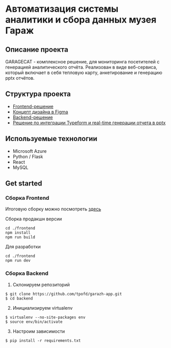 # Автоматизация системы аналитики и сбора данных музея Гараж

## Описание проекта
GARAGECAT - комплексное решение, для мониторинга посетителей с генерацией аналитического отчёта. Реализован в виде веб-сервиса, который включает в себя тепловую карту, анкетирование и генерацию pptx отчётов.

## Структура проекта
* [Frontend-решение](https://github.com/tpofd/garazh-app/tree/main/frontend)
* [Концепт дизайна в Figma](https://www.figma.com/file/17PcD01TieyyW4vYFUocSn/Untitled?node-id=0%3A1)
* [Backend-решение](https://github.com/tpofd/garazh-app/tree/main/backend)
* [Решение по интеграции Typeform и real-time генерации отчета в pptx](https://github.com/tpofd/garazh-app/blob/main/backend/typeform.py)

## Используемые технологии 
* Microsoft Azure
* Python / Flask
* React
* MySQL

## Get started
### Сборка Frontend
Итоговую сборку можно посмотреть [здесь](https://garazh-app.vercel.app/)

Сборка продакшн версии

```shell
cd ./frontend
npm install
npm run build
```

Для разработки

```shell
cd ./frontend
npm run dev
```

### Сборка Backend
1. Склонируем репозиторий
```
$ git clone https://github.com/tpofd/garazh-app.git
$ cd backend
```
2. Инициализируем virtualenv
```
$ virtualenv --no-site-packages env
$ source env/bin/activate
```
3. Настроим зависимости
```
$ pip install -r requirements.txt
```
